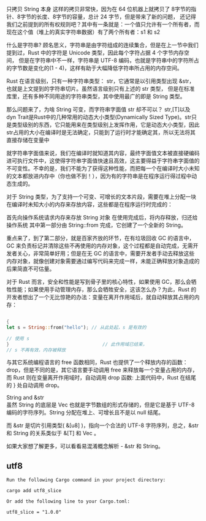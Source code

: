 
只拷贝 String 本身 这样的拷贝非常快，因为在 64 位机器上就拷贝了 8字节的指针、8字节的长度、8字节的容量，总计 24 字节，但是带来了新的问题，
还记得我们之前提到的所有权规则吧？其中有一条就是：一个值只允许有一个所有者，而现在这个值（堆上的真实字符串数据）有了两个所有者：s1 和 s2

什么是字符串?
顾名思义，字符串是由字符组成的连续集合，但是在上一节中我们提到过，Rust 中的字符是 Unicode 类型，因此每个字符占据 4 个字节内存空间，
但是在字符串中不一样，字符串是 UTF-8 编码，也就是字符串中的字符所占的字节数是变化的(1 - 4)，这样有助于大幅降低字符串所占用的内存空间。

Rust 在语言级别，只有一种字符串类型： str，它通常是以引用类型出现 &str，也就是上文提到的字符串切片。虽然语言级别只有上述的
str 类型，
但是在标准库里，还有多种不同用途的字符串类型，其中使用最广的即是 String 类型。

那么问题来了，为啥 String 可变，而字符串字面值 str 却不可以？
str,[T]以及dyn Trait是Rust中的几种常用的动态大小类型(Dynamically Sized Type)。str只是类型级别的东西，它只能用来在类型级别上发挥作用，它是动态大小类型，因此str占用的大小在编译时是无法确定，只能到了运行时才能确定其，所以无法将其直接存储在变量中

就字符串字面值来说，我们在编译时就知道其内容，最终字面值文本被直接硬编码进可执行文件中，这使得字符串字面值快速且高效，这主要得益于字符串字面值的不可变性。不幸的是，我们不能为了获得这种性能，而把每一个在编译时大小未知的文本都放进内存中（你也做不到！），因为有的字符串是在程序运行得过程中动态生成的。

对于 String 类型，为了支持一个可变、可增长的文本片段，需要在堆上分配一块在编译时未知大小的内存来存放内容，这些都是在程序运行时完成的：

首先向操作系统请求内存来存放 String 对象
在使用完成后，将内存释放，归还给操作系统
其中第一部分由 String::from 完成，它创建了一个全新的 String。

重点来了，到了第二部分，就是百家齐放的环节，在有垃圾回收 GC 的语言中，GC 来负责标记并清除这些不再使用的内存对象，这个过程都是自动完成，无需开发者关心，非常简单好用；但是在无
GC 的语言中，需要开发者手动去释放这些内存对象，就像创建对象需要通过编写代码来完成一样，未能正确释放对象造成的后果简直不可估量。

对于 Rust 而言，安全和性能是写到骨子里的核心特性，如果使用 GC，那么会牺牲性能；如果使用手动管理内存，那么会牺牲安全，这该怎么办？为此，Rust
的开发者想出了一个无比惊艳的办法：变量在离开作用域后，就自动释放其占用的内存：

```rust

{
let s = String::from("hello"); // 从此处起，s 是有效的

// 使用 s
}                                  // 此作用域已结束，
// s 不再有效，内存被释放
```

与其它系统编程语言的 free 函数相同，Rust 也提供了一个释放内存的函数： drop，但是不同的是，其它语言要手动调用 free
来释放每一个变量占用的内存，而 Rust 则在变量离开作用域时，自动调用 drop 函数: 上面代码中，Rust 在结尾的 } 处自动调用 drop。

String and &str    
虽然 String 的底层是 Vec<u8> 也就是字节数组的形式存储的，但是它是基于 UTF-8 编码的字符序列。String 分配在堆上、可增长且不是以
null 结尾。

而 &str 是切片引用类型( &[u8] )，指向一个合法的 UTF-8 字符序列，总之，&str 和 String 的关系类似于 &[T] 和 Vec<T> 。

如果大家想了解更多，可以看看易混淆概念解析 - &str 和 String。

## utf8

```
Run the following Cargo command in your project directory:

cargo add utf8_slice

Or add the following line to your Cargo.toml:

utf8_slice = "1.0.0"
```
